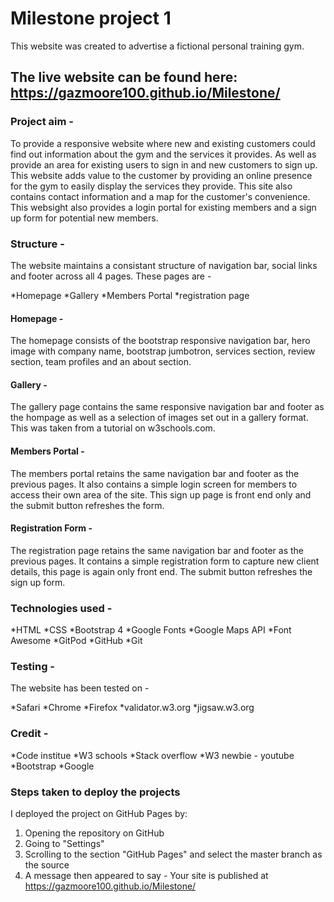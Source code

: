 # Milestone project 1  

This website was created to advertise a fictional personal training gym.  

## The live website can be found here: https://gazmoore100.github.io/Milestone/  

### Project aim -  

To provide a responsive website where new and existing customers could find out information about the gym and the services it provides. As well as provide an area for existing users to sign in and new customers to sign up. This website adds value to the customer by providing an online presence for the gym to easily display the services they provide. This site also contains contact information and a map for the customer's convenience. This websight also provides a login portal for existing members and a sign up form for potential new members.  

### Structure -  

The website maintains a consistant structure of navigation bar, social links and footer across all 4 pages. These pages are -  

*Homepage
*Gallery
*Members Portal
*registration page

#### Homepage -  

The homepage consists of the bootstrap responsive navigation bar, hero image with company name, bootstrap jumbotron, services section, review section, team profiles and an about section.  

#### Gallery -  

The gallery page contains the same responsive navigation bar and footer as the hompage as well as a selection of images set out in a gallery format. This was taken from a tutorial on w3schools.com.  

#### Members Portal -  

The members portal retains the same navigation bar and footer as the previous pages. It also contains a simple login screen for members to access their own area of the site. This sign up page is front end only and the submit button refreshes the form.  

#### Registration Form -  

The registration page retains the same navigation bar and footer as the previous pages. It contains a simple registration form to capture new client details, this page is again only front end. The submit button refreshes the sign up form.  

### Technologies used - 

*HTML
*CSS
*Bootstrap 4
*Google Fonts
*Google Maps API
*Font Awesome
*GitPod
*GitHub
*Git

### Testing -

The website has been tested on -

*Safari
*Chrome
*Firefox
*validator.w3.org
*jigsaw.w3.org  

### Credit -  

*Code institue
*W3 schools
*Stack overflow
*W3 newbie - youtube
*Bootstrap
*Google

### Steps taken to deploy the projects  

I deployed the project on GitHub Pages by:  

1. Opening the repository on GitHub
2. Going to "Settings"
3. Scrolling to the section "GitHub Pages" and select the master branch as the source
4. A message then appeared to say - Your site is published at https://gazmoore100.github.io/Milestone/
